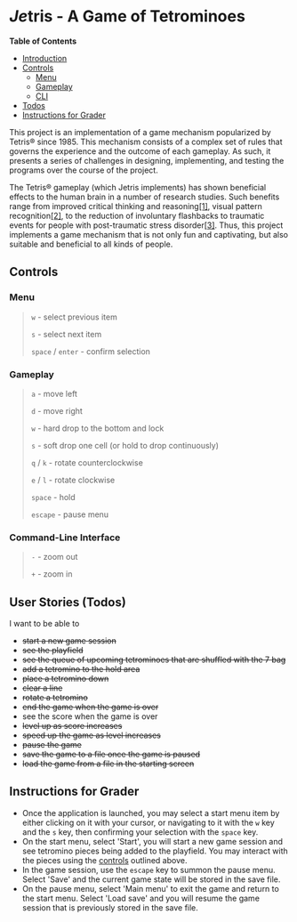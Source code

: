 # *Je*tris - A Game of Tetrominoes

**Table of Contents**

- [Introduction](#introduction)
- [Controls](#controls)
    - [Menu](#menu)
    - [Gameplay](#gameplay)
    - [CLI](#cli)
- [Todos](#todos)
- [Instructions for Grader](#grader)

<a id="introduction" />

This project is an implementation of a game mechanism popularized by Tetris® since 1985. This mechanism consists of a complex set of rules that governs the experience and the outcome of each gameplay. As such, it presents a series of challenges in designing, implementing, and testing the programs over the course of the project.

The Tetris® gameplay (which Jetris implements) has shown beneficial effects to the human brain in a number of research studies. Such benefits range from improved critical thinking and reasoning[[1]](https://doi.org/10.1186%2F1756-0500-2-174), visual pattern recognition[[2]](https://doi.org/10.1126/science.290.5490.350), to the reduction of involuntary flashbacks to traumatic events for people with post-traumatic stress disorder[[3]](https://web.archive.org/web/20201101090805/https://www.nhs.uk/news/mental-health/can-playing-tetris-help-prevent-ptsd/). Thus, this project implements a game mechanism that is not only fun and captivating, but also suitable and beneficial to all kinds of people.

## Controls

### Menu

> `w` - select previous item
>
> `s` - select next item
>
> `space` / `enter` - confirm selection

### Gameplay

> `a` - move left
>
> `d` - move right
>
> `w` - hard drop to the bottom and lock
>
> `s` - soft drop one cell (or hold to drop continuously)
>
> `q` / `k` - rotate counterclockwise
>
> `e` / `l` - rotate clockwise
>
> `space` - hold
>
> `escape` - pause menu

<a id="cli" />

### Command-Line Interface

> `-` - zoom out
>
> `+` - zoom in

<a id="todos" />

## User Stories (Todos)

I want to be able to

- ~~start a new game session~~
- ~~see the playfield~~
- ~~see the queue of upcoming tetrominoes that are shuffled with the 7 bag~~
- ~~add a tetromino to the hold area~~
- ~~place a tetromino down~~
- ~~clear a line~~
- ~~rotate a tetromino~~
- ~~end the game when the game is over~~
- see the score when the game is over
- ~~level up as score increases~~
- ~~speed up the game as level increases~~
- ~~pause the game~~
- ~~save the game to a file once the game is paused~~
- ~~load the game from a file in the starting screen~~

<a id="grader" />

## Instructions for Grader

- Once the application is launched, you may select a start menu item by either clicking on it with your cursor, or navigating to it with the `w` key and the `s` key, then confirming your selection with the `space` key.
- On the start menu, select 'Start', you will start a new game session and see tetromino pieces being added to the playfield. You may interact with the pieces using the [controls](#gameplay) outlined above.
- In the game session, use the `escape` key to summon the pause menu. Select 'Save' and the current game state will be stored in the save file.
- On the pause menu, select 'Main menu' to exit the game and return to the start menu. Select 'Load save' and you will resume the game session that is previously stored in the save file.
